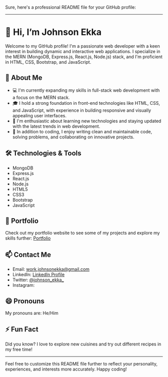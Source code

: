 Sure, here's a professional README file for your GitHub profile:

---

# 👋 Hi, I’m Johnson Ekka

Welcome to my GitHub profile! I'm a passionate web developer with a keen interest in building dynamic and interactive web applications. I specialize in the MERN (MongoDB, Express.js, React.js, Node.js) stack, and I'm proficient in HTML, CSS, Bootstrap, and JavaScript.

## 🌱 About Me

- 💻 I'm currently expanding my skills in full-stack web development with a focus on the MERN stack.
- 🎓 I hold a strong foundation in front-end technologies like HTML, CSS, and JavaScript, with experience in building responsive and visually appealing user interfaces.
- 🚀 I'm enthusiastic about learning new technologies and staying updated with the latest trends in web development.
- 📝 In addition to coding, I enjoy writing clean and maintainable code, solving problems, and collaborating on innovative projects.

## 🛠️ Technologies & Tools

- MongoDB
- Express.js
- React.js
- Node.js
- HTML5
- CSS3
- Bootstrap
- JavaScript

## 💼 Portfolio

Check out my portfolio website to see some of my projects and explore my skills further: [Portfolio](https://example.com)

## 📫 Contact Me

- Email: work.johnsonekka@gmail.com
- LinkedIn: [LinkedIn Profile](https://www.linkedin.com/in/johnsonekka)
- Twitter: [@johnson_ekka_](https://twitter.com/johnson_ekka_)
- Instagram: 
## 😄 Pronouns

My pronouns are: He/Him

## ⚡ Fun Fact

Did you know? I love to explore new cuisines and try out different recipes in my free time!

---

Feel free to customize this README file further to reflect your personality, experiences, and interests more accurately. Happy coding!
